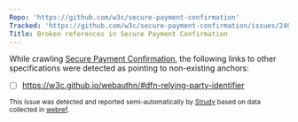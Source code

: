 ```yaml
---
Repo: 'https://github.com/w3c/secure-payment-confirmation'
Tracked: 'https://github.com/w3c/secure-payment-confirmation/issues/240'
Title: Broken references in Secure Payment Confirmation
---
```


While crawling [Secure Payment Confirmation](https://w3c.github.io/secure-payment-confirmation/), the following links to other specifications were detected as pointing to non-existing anchors:
* [ ] https://w3c.github.io/webauthn/#dfn-relying-party-identifier

<sub>This issue was detected and reported semi-automatically by [Strudy](https://github.com/w3c/strudy/) based on data collected in [webref](https://github.com/w3c/webref/).</sub>
